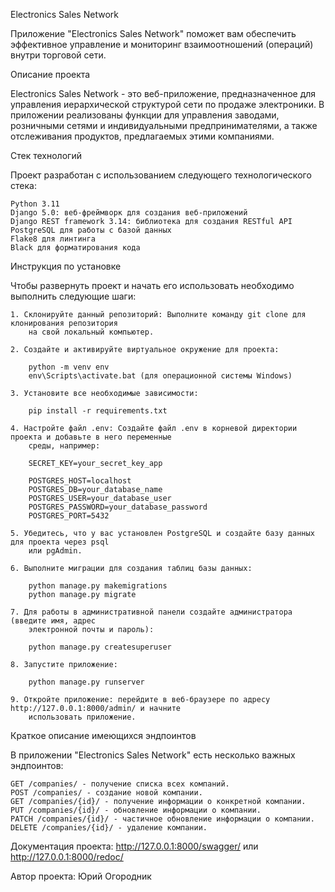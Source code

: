 Electronics Sales Network

Приложение "Electronics Sales Network" поможет вам обеспечить эффективное управление и мониторинг взаимоотношений
(операций) внутри торговой сети.

Описание проекта

Electronics Sales Network - это веб-приложение, предназначенное для управления иерархической структурой сети по продаже
электроники. В приложении реализованы функции для управления заводами, розничными сетями и индивидуальными
предпринимателями, а также отслеживания продуктов, предлагаемых этими компаниями.

Стек технологий

Проект разработан с использованием следующего технологического стека:

    Python 3.11
    Django 5.0: веб-фреймворк для создания веб-приложений
    Django REST framework 3.14: библиотека для создания RESTful API
    PostgreSQL для работы с базой данных
    Flake8 для линтинга
    Black для форматирования кода

Инструкция по установке

Чтобы развернуть проект и начать его использовать необходимо выполнить следующие шаги:

    1. Склонируйте данный репозиторий: Выполните команду git clone для клонирования репозитория 
        на свой локальный компьютер.

    2. Создайте и активируйте виртуальное окружение для проекта:

        python -m venv env
        env\Scripts\activate.bat (для операционной системы Windows)
    
    3. Установите все необходимые зависимости:
        
        pip install -r requirements.txt

    4. Настройте файл .env: Создайте файл .env в корневой директории проекта и добавьте в него переменные 
        среды, например:

        SECRET_KEY=your_secret_key_app

        POSTGRES_HOST=localhost
        POSTGRES_DB=your_database_name
        POSTGRES_USER=your_database_user
        POSTGRES_PASSWORD=your_database_password
        POSTGRES_PORT=5432

    5. Убедитесь, что у вас установлен PostgreSQL и создайте базу данных для проекта через psql 
        или pgAdmin.

    6. Выполните миграции для создания таблиц базы данных:

        python manage.py makemigrations
        python manage.py migrate
    
    7. Для работы в административной панели создайте администратора (введите имя, адрес 
        электронной почты и пароль):

        python manage.py createsuperuser

    8. Запустите приложение:

        python manage.py runserver

    9. Откройте приложение: перейдите в веб-браузере по адресу http://127.0.0.1:8000/admin/ и начните 
        использовать приложение.

Краткое описание имеющихся эндпоинтов

В приложении "Electronics Sales Network" есть несколько важных эндпоинтов:

    GET /companies/ - получение списка всех компаний.
    POST /companies/ - создание новой компании.
    GET /companies/{id}/ - получение информации о конкретной компании.
    PUT /companies/{id}/ - обновление информации о компании.
    PATCH /companies/{id}/ - частичное обновление информации о компании.
    DELETE /companies/{id}/ - удаление компании.

Документация проекта: http://127.0.0.1:8000/swagger/ или http://127.0.0.1:8000/redoc/

Автор проекта: Юрий Огородник